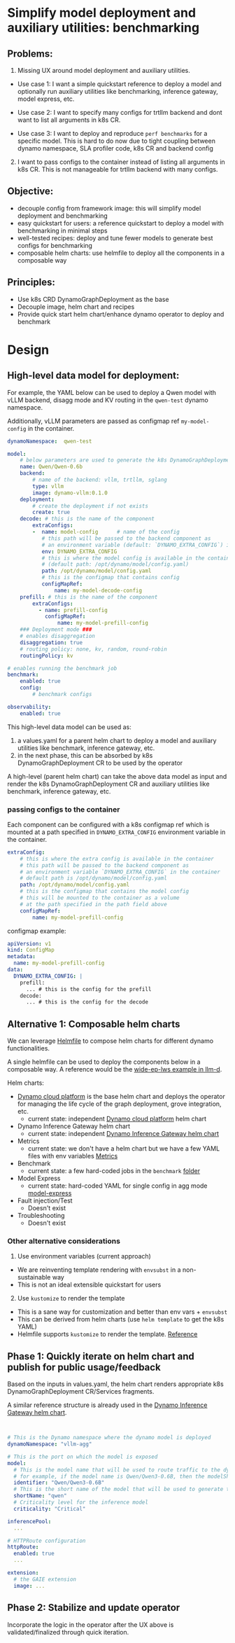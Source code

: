 # Simplify model deployment and auxiliary utilities: benchmarking

## Problems: 
1. Missing UX around model deployment and auxiliary utilities.

- Use case 1: I want a simple quickstart reference to deploy a model and optionally run auxiliary utilities like benchmarking, inference gateway, model express, etc.

- Use case 2: I want to specify many configs for trtllm backend and dont want to list all arguments in k8s CR.

- Use case 3: I want to deploy and reproduce `perf benchmarks` for a specific model. 
    This is hard to do now due to tight coupling between dynamo namespace, SLA profiler code, k8s CR and backend config

2. I want to pass configs to the container instead of listing all arguments in k8s CR. This is not manageable for trtllm backend with many configs.


## Objective:
- decouple config from framework image: this will simplify model deployment and benchmarking
- easy quickstart for users: a reference quickstart to deploy a model with benchmarking in minimal steps
- well-tested recipes: deploy and tune fewer models to generate best configs for benchmarking
- composable helm charts: use helmfile to deploy all the components in a composable way

## Principles:
- Use k8s CRD DynamoGraphDeployment as the base
- Decouple image, helm chart and recipes
- Provide quick start helm chart/enhance dynamo operator to deploy and benchmark

# Design

## High-level data model for deployment:

For example, the YAML below can be used to deploy a Qwen model with vLLM backend, disagg mode and KV routing in the `qwen-test` dynamo namespace. 

Additionally, vLLM parameters are passed as configmap ref `my-model-config` in the container.

```yaml
dynamoNamespace:  qwen-test

model:
    # below parameters are used to generate the k8s DynamoGraphDeployment CR
    name: Qwen/Qwen-0.6b
    backend:
        # name of the backend: vllm, trtllm, sglang
        type: vllm
        image: dynamo-vllm:0.1.0
    deployment:
        # create the deployment if not exists
        create: true
    decode: # this is the name of the component
        extraConfigs:
        -  name: model-config      # name of the config 
           # this path will be passed to the backend component as 
           # an environment variable (default: `DYNAMO_EXTRA_CONFIG`) in the container
           env: DYNAMO_EXTRA_CONFIG
           # this is where the model config is available in the container
           # (default path: /opt/dynamo/model/config.yaml)
           path: /opt/dynamo/model/config.yaml 
           # this is the configmap that contains config
           configMapRef:
               name: my-model-decode-config
    prefill: # this is the name of the component
        extraConfigs:
          - name: prefill-config
            configMapRef:
                name: my-model-prefill-config
    ### Deployment mode ###
    # enables disaggregation
    disaggregation: true
    # routing policy: none, kv, random, round-robin
    routingPolicy: kv

# enables running the benchmark job
benchmark:
    enabled: true
    config:
        # benchmark configs

observability:
    enabled: true
```

This high-level data model can be used as:
1. a values.yaml for a parent helm chart to deploy a model and auxiliary utilities like benchmark, inference gateway, etc.
2. in the next phase, this can be absorbed by k8s DynamoGraphDeployment CR to be used by the operator

A high-level (parent helm chart) can take the above data model as input and render the k8s DynamoGraphDeployment CR and auxiliary utilities like benchmark, inference gateway, etc.

### passing configs to the container

Each component can be configured with a k8s configmap ref which is mounted at a path specified in `DYNAMO_EXTRA_CONFIG` environment variable in the container.
 
```yaml
extraConfig:
    # this is where the extra config is available in the container
    # this path will be passed to the backend component as 
    # an environment variable `DYNAMO_EXTRA_CONFIG` in the container
    # default path is /opt/dynamo/model/config.yaml
    path: /opt/dynamo/model/config.yaml
    # this is the configmap that contains the model config
    # this will be mounted to the container as a volume
    # at the path specified in the path field above
    configMapRef:
        name: my-model-prefill-config
```

configmap example:

```yaml
apiVersion: v1  
kind: ConfigMap
metadata:
  name: my-model-prefill-config
data:
  DYNAMO_EXTRA_CONFIG: |
    prefill:
      ... # this is the config for the prefill
    decode:
      ... # this is the config for the decode
```


## Alternative 1: Composable helm charts
We can leverage [Helmfile](https://github.com/helmfile/helmfile?tab=readme-ov-file#getting-started) to compose helm charts for different dynamo functionalities.

A single helmfile can be used to deploy the components below in a composable way. A reference would be the [wide-ep-lws example in llm-d](https://github.com/llm-d-incubation/llm-d-infra/tree/main/quickstart/examples/wide-ep-lws).

Helm charts:
- [Dynamo cloud platform](https://github.com/ai-dynamo/dynamo/tree/main/deploy/cloud/helm) is the base helm chart and deploys the operator for managing the life cycle of the graph deployment, grove integration, etc.
  - current state: independent [Dynamo cloud platform](https://github.com/ai-dynamo/dynamo/tree/main/deploy/cloud/helm) helm chart
- Dynamo Inference Gateway helm chart
  - current state: independent [Dynamo Inference Gateway helm chart](https://github.com/ai-dynamo/dynamo/blob/f7e468c7e8ff0d1426db987564e60572167e8464/deploy/inference-gateway/helm/dynamo-gaie/values.yaml#L27)
- Metrics
  - current state: we don't have a helm chart but we have a few YAML files with env variables [Metrics](https://github.com/ai-dynamo/dynamo/tree/main/deploy/metrics/k8s)
- Benchmark
  - current state: a few hard-coded jobs in the `benchmark` [folder](https://github.com/ai-dynamo/dynamo/tree/main/benchmarks/profiler/deploy)
- Model Express
  - current state: hard-coded YAML for single config in agg mode [model-express](https://github.com/ai-dynamo/modelexpress/pull/31/files)
- Fault injection/Test
  - Doesn't exist
- Troubleshooting
  - Doesn't exist


### Other alternative considerations
1. Use environment variables (current approach)
- We are reinventing template rendering with `envsubst` in a non-sustainable way
- This is not an ideal extensible quickstart for users

2. Use `kustomize` to render the template
- This is a sane way for customization and better than env vars + `envsubst`
- This can be derived from helm charts (use `helm template` to get the k8s YAML)
- Helmfile supports `kustomize` to render the template. [Reference](https://helmfile.readthedocs.io/en/latest/advanced-features/#deploy-kustomizations-with-helmfile)


## Phase 1: Quickly iterate on helm chart and publish for public usage/feedback

Based on the inputs in values.yaml, the helm chart renders appropriate k8s DynamoGraphDeployment CR/Services fragments.

A similar reference structure is already used in the [Dynamo Inference Gateway helm chart](https://github.com/ai-dynamo/dynamo/blob/f7e468c7e8ff0d1426db987564e60572167e8464/deploy/inference-gateway/helm/dynamo-gaie/values.yaml#L27).
```yaml


# This is the Dynamo namespace where the dynamo model is deployed
dynamoNamespace: "vllm-agg"

# This is the port on which the model is exposed
model:
  # This is the model name that will be used to route traffic to the dynamo model
  # for example, if the model name is Qwen/Qwen3-0.6B, then the modelShortName should be qwen
  identifier: "Qwen/Qwen3-0.6B"
  # This is the short name of the model that will be used to generate the resource names
  shortName: "qwen"
  # Criticality level for the inference model
  criticality: "Critical"

inferencePool:
  ...

# HTTPRoute configuration
httpRoute:
  enabled: true
  ...

extension:
  # the GAIE extension
  image: ...
```


## Phase 2: Stabilize and update operator

Incorporate the logic in the operator after the UX above is validated/finalized through quick iteration.
